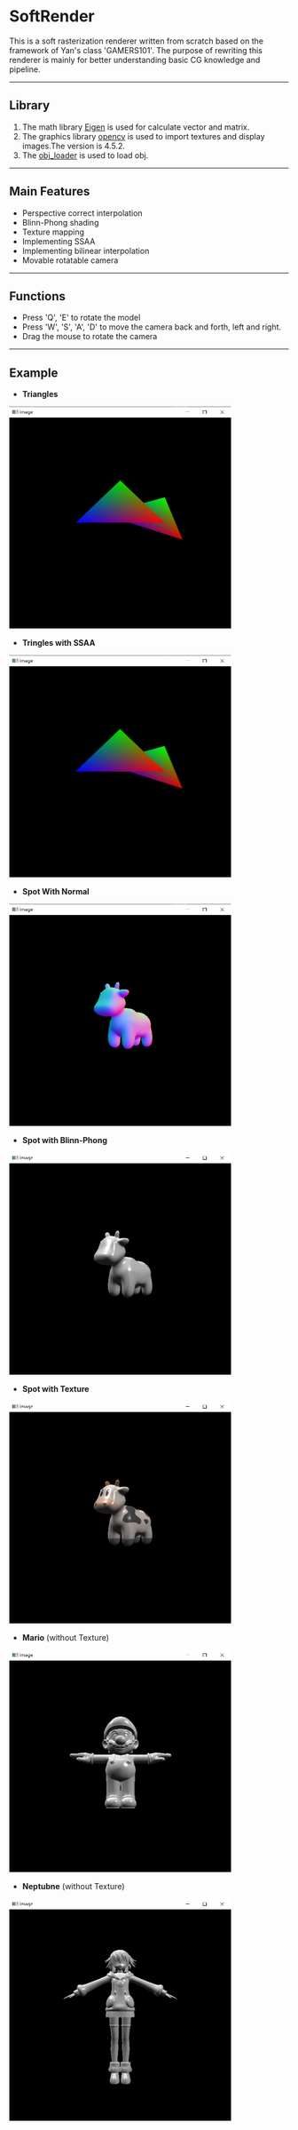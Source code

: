 # SoftRender

This is a soft rasterization renderer written from scratch based on the framework of Yan's class 'GAMERS101'.
The purpose of rewriting this renderer is mainly for better understanding basic CG knowledge and pipeline.
***

## Library

1. The math library [Eigen](https://eigen.tuxfamily.org/index.php?title=Main_Page) is used for calculate vector and matrix.
2. The graphics library [opencv](https://opencv.org/releases/) is used to import textures and display images.The version is 4.5.2.
3. The [obj_loader](https://github.com/Bly7/OBJ-Loader) is used to load obj.
***

## Main Features
- Perspective correct interpolation
- Blinn-Phong shading
- Texture mapping
- Implementing SSAA
- Implementing bilinear interpolation
- Movable rotatable camera
***

## Functions
- Press 'Q', 'E' to rotate the model
- Press 'W', 'S', 'A', 'D' to move the camera back and forth, left and right.
- Drag the mouse to rotate the camera
***

## Example
- **Triangles**
<img width="400" height="400" src="https://raw.githubusercontent.com/YukinoKyoU/SoftRender/master/Examples/Triangles.png"/>

- **Tringles with SSAA**
<img width="400" height="400" src="https://raw.githubusercontent.com/YukinoKyoU/SoftRender/master/Examples/TrianglesWithSSAA.png"/>

- **Spot With Normal**
<img width="400" height="400" src="https://raw.githubusercontent.com/YukinoKyoU/SoftRender/master/Examples/spotNormal.png"/>

- **Spot with Blinn-Phong**
<img width="400" height="400" src="https://raw.githubusercontent.com/YukinoKyoU/SoftRender/master/Examples/spotBlinn.jpg"/>

- **Spot with Texture**
<img width="400" height="400" src="https://raw.githubusercontent.com/YukinoKyoU/SoftRender/master/Examples/spotTexture.jpg"/>

- **Mario** (without Texture)
<img width="400" height="400" src="https://raw.githubusercontent.com/YukinoKyoU/SoftRender/master/Examples/Mario.png"/>

- **Neptubne**  (without Texture)
<img width="400" height="400" src="https://raw.githubusercontent.com/YukinoKyoU/SoftRender/master/Examples/Neptune.jpg"/>
